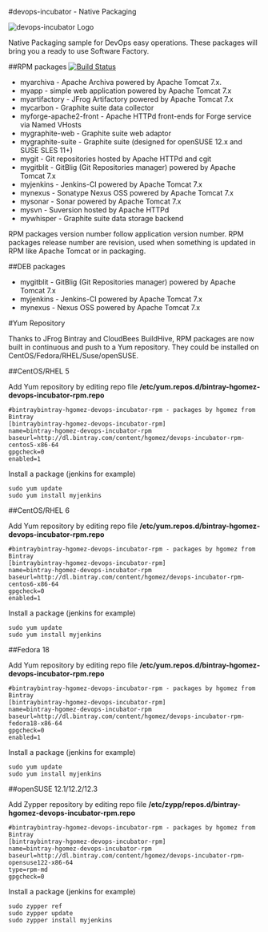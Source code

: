 #devops-incubator - Native Packaging

![devops-incubator Logo](https://raw.github.com/hgomez/devops-incubator/master/images/devops-incubator-33pct.png)

Native Packaging sample for DevOps easy operations.
These packages will bring you a ready to use Software Factory.

##RPM packages
[![Build Status](https://buildhive.cloudbees.com/job/hgomez/job/devops-incubator/badge/icon)](https://buildhive.cloudbees.com/job/hgomez/job/devops-incubator/)

* myarchiva - Apache Archiva powered by Apache Tomcat 7.x.
* myapp - simple web application powered by Apache Tomcat 7.x
* myartifactory - JFrog Artifactory powered by Apache Tomcat 7.x
* mycarbon - Graphite suite data collector
* myforge-apache2-front - Apache HTTPd front-ends for Forge service via Named VHosts
* mygraphite-web - Graphite suite web adaptor
* mygraphite-suite - Graphite suite (designed for openSUSE 12.x and SUSE SLES 11+)
* mygit - Git repositories hosted by Apache HTTPd and cgit
* mygitblit - GitBlig (Git Repositories manager) powered by Apache Tomcat 7.x
* myjenkins - Jenkins-CI powered by Apache Tomcat 7.x
* mynexus - Sonatype Nexus OSS powered by Apache Tomcat 7.x
* mysonar - Sonar powered by Apache Tomcat 7.x
* mysvn - Suversion hosted by Apache HTTPd
* mywhisper - Graphite suite data storage backend

RPM packages version number follow application version number.
RPM packages release number are revision, used when something is updated in RPM like Apache Tomcat or in packaging.

##DEB packages

* mygitblit - GitBlig (Git Repositories manager) powered by Apache Tomcat 7.x
* myjenkins - Jenkins-CI powered by Apache Tomcat 7.x
* mynexus - Nexus OSS powered by Apache Tomcat 7.x

#Yum Repository

Thanks to JFrog Bintray and CloudBees BuildHive, RPM packages are now built in continuous and push to a Yum repository.
They could be installed on CentOS/Fedora/RHEL/Suse/openSUSE.

##CentOS/RHEL 5

Add Yum repository by editing repo file **/etc/yum.repos.d/bintray-hgomez-devops-incubator-rpm.repo**

    #bintraybintray-hgomez-devops-incubator-rpm - packages by hgomez from Bintray
    [bintraybintray-hgomez-devops-incubator-rpm]
    name=bintray-hgomez-devops-incubator-rpm
    baseurl=http://dl.bintray.com/content/hgomez/devops-incubator-rpm-centos5-x86-64
    gpgcheck=0
    enabled=1
 
Install a package (jenkins for example)

    sudo yum update
    sudo yum install myjenkins

##CentOS/RHEL 6

Add Yum repository by editing repo file **/etc/yum.repos.d/bintray-hgomez-devops-incubator-rpm.repo**

    #bintraybintray-hgomez-devops-incubator-rpm - packages by hgomez from Bintray
    [bintraybintray-hgomez-devops-incubator-rpm]
    name=bintray-hgomez-devops-incubator-rpm
    baseurl=http://dl.bintray.com/content/hgomez/devops-incubator-rpm-centos6-x86-64
    gpgcheck=0
    enabled=1
 
Install a package (jenkins for example)

    sudo yum update
    sudo yum install myjenkins

##Fedora 18

Add Yum repository by editing repo file **/etc/yum.repos.d/bintray-hgomez-devops-incubator-rpm.repo**

    #bintraybintray-hgomez-devops-incubator-rpm - packages by hgomez from Bintray
    [bintraybintray-hgomez-devops-incubator-rpm]
    name=bintray-hgomez-devops-incubator-rpm
    baseurl=http://dl.bintray.com/content/hgomez/devops-incubator-rpm-fedora18-x86-64
    gpgcheck=0
    enabled=1
 
Install a package (jenkins for example)

    sudo yum update
    sudo yum install myjenkins

##openSUSE 12.1/12.2/12.3

Add Zypper repository by editing repo file **/etc/zypp/repos.d/bintray-hgomez-devops-incubator-rpm.repo**

    #bintraybintray-hgomez-devops-incubator-rpm - packages by hgomez from Bintray
    [bintraybintray-hgomez-devops-incubator-rpm]
    name=bintray-hgomez-devops-incubator-rpm
    baseurl=http://dl.bintray.com/content/hgomez/devops-incubator-rpm-opensuse122-x86-64
    type=rpm-md
    gpgcheck=0


Install a package (jenkins for example)

    sudo zypper ref 
    sudo zypper update
    sudo zypper install myjenkins

